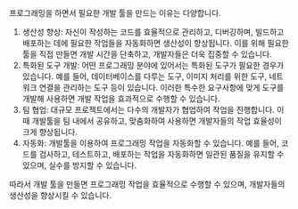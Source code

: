 프로그래밍을 하면서 필요한 개발 툴을 만드는 이유는 다양합니다.

1. 생산성 향상: 자신이 작성하는 코드를 효율적으로 관리하고, 디버깅하며, 빌드하고 배포하는 데에 필요한 작업들을 자동화하면 생산성이 향상됩니다. 이를 위해 필요한 툴을 직접 만들면 개발 시간을 단축하고, 개발자들은 더욱 집중할 수 있습니다.
2. 특화된 도구 개발: 어떤 프로그래밍 분야에 있어서는 특화된 도구가 필요한 경우가 있습니다. 예를 들어, 데이터베이스를 다루는 도구, 이미지 처리를 위한 도구, 네트워크 연결을 관리하는 도구 등이 있습니다. 이러한 특수한 요구사항에 맞게 도구를 개발해 사용하면 개발 작업을 효과적으로 수행할 수 있습니다.
3. 팀 협업: 대규모 프로젝트에서는 다수의 개발자가 협업하여 작업을 진행합니다. 이때 개발툴을 팀 내에서 공유하고, 맞춤화하여 사용하면 개발자들의 작업 효율성이 크게 향상됩니다.
4. 자동화: 개발툴을 이용하여 프로그래밍 작업을 자동화할 수 있습니다. 예를 들어, 코드를 검사하고, 테스트하고, 배포하는 작업을 자동화하면 일관된 품질을 유지할 수 있으며, 실수를 방지할 수 있습니다.

따라서 개발 툴을 만들면 프로그래밍 작업을 효율적으로 수행할 수 있으며, 개발자들의 생산성을 향상시킬 수 있습니다.